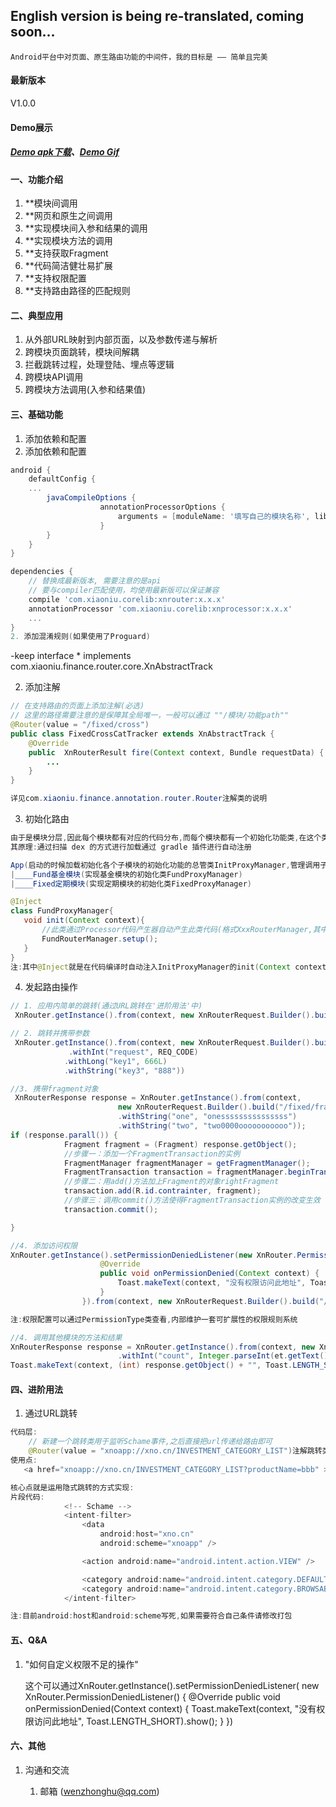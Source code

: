 ## English version is being re-translated, coming soon...

```
Android平台中对页面、原生路由功能的中间件，我的目标是 —— 简单且完美
```
#### 最新版本
V1.0.0

#### Demo展示

##### [Demo apk下载](https://github.com/wenzhonghu/MyRouter/tree/master/demo/myrouter-1.0.0.apk)、[Demo Gif](https://github.com/wenzhonghu/MyRouter/tree/master/demo/router.gif)

#### 一、功能介绍
1. **模块间调用
2. **网页和原生之间调用
3. **实现模块间入参和结果的调用
4. **实现模块方法的调用
5. **支持获取Fragment
6. **代码简洁健壮易扩展
8. **支持权限配置
9. **支持路由路径的匹配规则

#### 二、典型应用
1. 从外部URL映射到内部页面，以及参数传递与解析
2. 跨模块页面跳转，模块间解耦
3. 拦截跳转过程，处理登陆、埋点等逻辑
4. 跨模块API调用
5. 跨模块方法调用(入参和结果值)

#### 三、基础功能
1. 添加依赖和配置
1. 添加依赖和配置
``` gradle
android {
    defaultConfig {
	...
	    javaCompileOptions {
                    annotationProcessorOptions {
                        arguments = [moduleName: '填写自己的模块名称', libPackageName: project.readPackage()]
                    }
        }
    }
}

dependencies {
    // 替换成最新版本, 需要注意的是api
    // 要与compiler匹配使用，均使用最新版可以保证兼容
    compile 'com.xiaoniu.corelib:xnrouter:x.x.x'
    annotationProcessor 'com.xiaoniu.corelib:xnprocessor:x.x.x'
    ...
}
2. 添加混淆规则(如果使用了Proguard)
``` 
-keep interface * implements com.xiaoniu.finance.router.core.XnAbstractTrack

2. 添加注解
``` java
// 在支持路由的页面上添加注解(必选)
// 这里的路径需要注意的是保障其全局唯一，一般可以通过 ""/模块/功能path""
@Router(value = "/fixed/cross")
public class FixedCrossCatTracker extends XnAbstractTrack {
    @Override
    public  XnRouterResult fire(Context context, Bundle requestData) {
        ...
    }
}

详见com.xiaoniu.finance.annotation.router.Router注解类的说明

```
3. 初始化路由
``` java
由于是模块分层,因此每个模块都有对应的代码分布,而每个模块都有一个初始化功能类,在这个类的初始化过程添加进去.
其原理:通过扫描 dex 的方式进行加载通过 gradle 插件进行自动注册

App(启动的时候加载初始化各个子模块的初始化功能的总管类InitProxyManager,管理调用子模块的初始化XxxxProxyManager)
|____Fund基金模块(实现基金模块的初始化类FundProxyManager)
|____Fixed定期模块(实现定期模块的初始化类FixedProxyManager)

@Inject
class FundProxyManager{
   void init(Context context){
       //此类通过Processor代码产生器自动产生此类代码(格式XxxRouterManager,其中Xxx就是gradle配置moduleName参数时)
       FundRouterManager.setup();
   }
}
注:其中@Inject就是在代码编译时自动注入InitProxyManager的init(Context context) // 尽可能早，推荐在Application中初始化
```
4. 发起路由操作
``` java
// 1. 应用内简单的跳转(通过URL跳转在'进阶用法'中)
 XnRouter.getInstance().from(context, new XnRouterRequest.Builder().build("/fund/result"));

// 2. 跳转并携带参数
 XnRouter.getInstance().from(context, new XnRouterRequest.Builder().build("/fund/result2")
             .withInt("request", REQ_CODE)
			.withLong("key1", 666L)
			.withString("key3", "888"))

//3. 携带fragment对象
 XnRouterResponse response = XnRouter.getInstance().from(context,
                        new XnRouterRequest.Builder().build("/fixed/fragment")
                        .withString("one", "onesssssssssssssss")
                        .withString("two", "two0000ooooooooooo"));
if (response.parall()) {
            Fragment fragment = (Fragment) response.getObject();
            //步骤一：添加一个FragmentTransaction的实例
            FragmentManager fragmentManager = getFragmentManager();
            FragmentTransaction transaction = fragmentManager.beginTransaction();
            //步骤二：用add()方法加上Fragment的对象rightFragment
            transaction.add(R.id.contrainter, fragment);
            //步骤三：调用commit()方法使得FragmentTransaction实例的改变生效
            transaction.commit();

}

//4. 添加访问权限
XnRouter.getInstance().setPermissionDeniedListener(new XnRouter.PermissionDeniedListener() {
                    @Override
                    public void onPermissionDenied(Context context) {
                        Toast.makeText(context, "没有权限访问此地址", Toast.LENGTH_SHORT).show();
                    }
                }).from(context, new XnRouterRequest.Builder().build("/fix/home").permission(PermissionType.ACTIVITY.getPermission()));

注:权限配置可以通过PermissionType类查看,内部维护一套可扩展性的权限规则系统

//4. 调用其他模块的方法和结果
XnRouterResponse response = XnRouter.getInstance().from(context, new XnRouterRequest.Builder().build("/fixed/sum")
                        .withInt("count", Integer.parseInt(et.getText().toString()));
Toast.makeText(context, (int) response.getObject() + "", Toast.LENGTH_SHORT).show();

```

#### 四、进阶用法
1. 通过URL跳转
``` java
代码层:
    // 新建一个跳转类用于监听Schame事件,之后直接把url传递给路由即可
    @Router(value = "xnoapp://xno.cn/INVESTMENT_CATEGORY_LIST")注解跳转类实现URL跳转
使用点:
   <a href="xnoapp://xno.cn/INVESTMENT_CATEGORY_LIST?productName=bbb" >地址跳转原生界面</a>

核心点就是运用隐式跳转的方式实现:
片段代码:
            <!-- Schame -->
            <intent-filter>
                <data
                    android:host="xno.cn"
                    android:scheme="xnoapp" />

                <action android:name="android.intent.action.VIEW" />

                <category android:name="android.intent.category.DEFAULT" />
                <category android:name="android.intent.category.BROWSABLE" />
            </intent-filter>

注:目前android:host和android:scheme写死,如果需要符合自己条件请修改打包

```

#### 五、Q&A
1. "如何自定义权限不足的操作"

    这个可以通过XnRouter.getInstance().setPermissionDeniedListener(
    new XnRouter.PermissionDeniedListener() {
                        @Override
                        public void onPermissionDenied(Context context) {
                            Toast.makeText(context, "没有权限访问此地址", Toast.LENGTH_SHORT).show();
                        }
    })

#### 六、其他

1. 沟通和交流

    1. 邮箱 (wenzhonghu@qq.com)